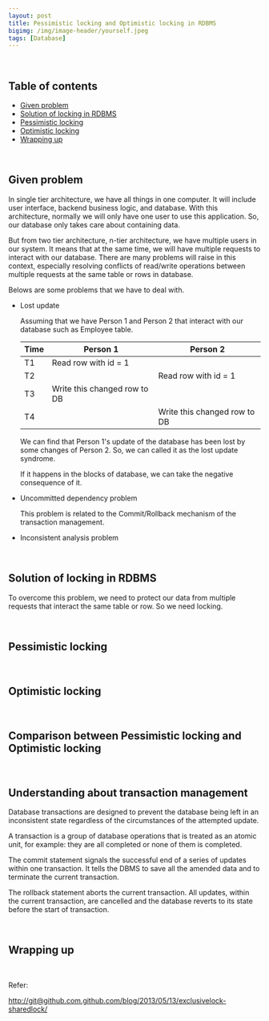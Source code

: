 ```yaml
---
layout: post
title: Pessimistic locking and Optimistic locking in RDBMS
bigimg: /img/image-header/yourself.jpeg
tags: [Database]
---
```





<br>

## Table of contents
- [Given problem](#given-problem)
- [Solution of locking in RDBMS](#solution-of-locking-in-rdbms)
- [Pessimistic locking](#pessimistic-locking)
- [Optimistic locking](#optimistic-locking)
- [Wrapping up](#wrapping-up)

<br>

## Given problem

In single tier architecture, we have all things in one computer. It will include user interface, backend business logic, and database. With this architecture, normally we will only have one user to use this application. So, our database only takes care about containing data.

But from two tier architecture, n-tier architecture, we have multiple users in our system. It means that at the same time, we will have multiple requests to interact with our database. There are many problems will raise in this context, especially resolving conflicts of read/write operations between multiple requests at the same table or rows in database.

Belows are some problems that we have to deal with.
- Lost update

    Assuming that we have Person 1 and Person 2 that interact with our database such as Employee table.

    |   Time   |        Person 1        |        Person 2        |
    | -------- | ---------------------- | ---------------------- |
    | T1       | Read row with id = 1   |                        |
    | T2       |                        | Read row with id = 1   |
    | T3       | Write this changed row to DB |                  |
    | T4       |                        | Write this changed row to DB |

    We can find that Person 1's update of the database has been lost by some changes of Person 2. So, we can called it as the lost update syndrome.

    If it happens in the blocks of database, we can take the negative consequence of it.

- Uncommitted dependency problem

    This problem is related to the Commit/Rollback mechanism of the transaction management.

    



- Inconsistent analysis problem



<br>

## Solution of locking in RDBMS

To overcome this problem, we need to protect our data from multiple requests that interact the same table or row. So we need locking.


<br>

## Pessimistic locking






<br>

## Optimistic locking





<br>

## Comparison between Pessimistic locking and Optimistic locking





<br>

## Understanding about transaction management

Database transactions are designed to prevent the database being left in an inconsistent state regardless of the circumstances of the attempted update.

A transaction is a group of database operations that is treated as an atomic unit, for example: they are all completed or none of them is completed.

The commit statement signals the successful end of a series of updates within one transaction. It tells the DBMS to save all the amended data and to terminate the current transaction.

The rollback statement aborts the current transaction. All updates, within the current transaction, are cancelled and the database reverts to its state before the start of transaction.



<br>

## Wrapping up




<br>

Refer:

[http://git@github.com.github.com/blog/2013/05/13/exclusivelock-sharedlock/](http://git@github.com.github.com/blog/2013/05/13/exclusivelock-sharedlock/)

